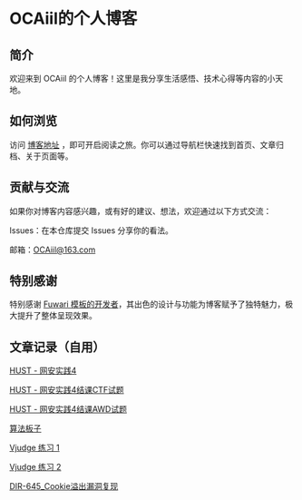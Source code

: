 # OCAiil的个人博客
## 简介

欢迎来到 OCAiil 的个人博客！这里是我分享生活感悟、技术心得等内容的小天地。

## 如何浏览

访问 [博客地址](https://ocaiil.xyz) ，即可开启阅读之旅。你可以通过导航栏快速找到首页、文章归档、关于页面等。

## 贡献与交流

如果你对博客内容感兴趣，或有好的建议、想法，欢迎通过以下方式交流：

Issues：在本仓库提交 Issues 分享你的看法。

邮箱：OCAiil@163.com

## 特别感谢

特别感谢 [Fuwari 模板的开发者](https://github.com/saicaca/fuwari/)，其出色的设计与功能为博客赋予了独特魅力，极大提升了整体呈现效果。

## 文章记录（自用）
[HUST - 网安实践4](https://ocaiil.xyz/posts/hust-%E7%BD%91%E5%AE%89%E5%AE%9E%E8%B7%B54/hust-%E7%BD%91%E5%AE%89%E5%AE%9E%E8%B7%B54/)

[HUST - 网安实践4结课CTF试题](https://ocaiil.xyz/posts/hust-%E7%BD%91%E5%AE%89%E5%AE%9E%E8%B7%B54/hust-%E7%BD%91%E5%AE%89%E5%AE%9E%E8%B7%B54-ctf/)

[HUST - 网安实践4结课AWD试题](https://ocaiil.xyz/posts/hust-%E7%BD%91%E5%AE%89%E5%AE%9E%E8%B7%B54/hust-%E7%BD%91%E5%AE%89%E5%AE%9E%E8%B7%B54-awd/)

[算法板子](https://ocaiil.xyz/posts/algorithm_templates/)

[Vjudge 练习 1](https://ocaiil.xyz/posts/vjudge_parctice_1/)

[Vjudge 练习 2](https://ocaiil.xyz/posts/vjudge_parctice_2/)

[DIR-645_Cookie溢出漏洞复现](https://ocaiil.xyz/posts/cnvd-2013-11625/dir-645_cookie%E6%BA%A2%E5%87%BA%E6%BC%8F%E6%B4%9E%E5%A4%8D%E7%8E%B0/)

